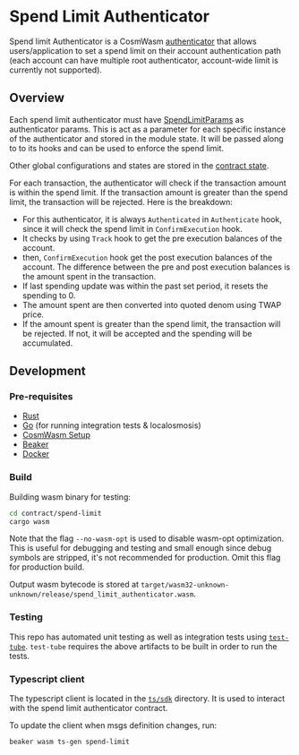 # Spend Limit Authenticator

Spend limit Authenticator is a CosmWasm [authenticator](https://github.com/osmosis-labs/osmosis/blob/main/x/smart-account/README.md) that allows users/application to set a spend limit on their account authentication path (each account can have multiple root authenticator, account-wide limit is currently not supported).

## Overview

Each spend limit authenticator must have [SpendLimitParams](./contracts/spend-limit/src/spend_limit/params.rs) as authenticator params. This is act as a parameter for each specific instance of the authenticator and stored in the module state. It will be passed along to to its hooks and can be used to enforce the spend limit.

Other global configurations and states are stored in the [contract state](./contracts/spend-limit/src/state.rs).

For each transaction, the authenticator will check if the transaction amount is within the spend limit. If the transaction amount is greater than the spend limit, the transaction will be rejected. Here is the breakdown:

- For this authenticator, it is always `Authenticated` in `Authenticate` hook, since it will check the spend limit in `ConfirmExecution` hook.
- It checks by using `Track` hook to get the pre execution balances of the account.
- then, `ConfirmExecution` hook get the post execution balances of the account. The difference between the pre and post execution balances is the amount spent in the transaction.
- If last spending update was within the past set period, it resets the spending to 0.
- The amount spent are then converted into quoted denom using TWAP price.
- If the amount spent is greater than the spend limit, the transaction will be rejected. If not, it will be accepted and the spending will be accumulated.

## Development

### Pre-requisites

- [Rust](https://www.rust-lang.org/)
- [Go](https://golang.org/) (for running integration tests & localosmosis)
- [CosmWasm Setup](https://book.cosmwasm.com/setting-up-env.html)
- [Beaker](https://github.com/osmosis-labs/beaker)
- [Docker](https://www.docker.com/)

### Build

Building wasm binary for testing:

```sh
cd contract/spend-limit
cargo wasm
```

Note that the flag `--no-wasm-opt` is used to disable wasm-opt optimization. This is useful for debugging and testing and small enough since debug symbols are stripped, it's not recommended for production. Omit this flag for production build.

Output wasm bytecode is stored at `target/wasm32-unknown-unknown/release/spend_limit_authenticator.wasm`.

### Testing

This repo has automated unit testing as well as integration tests using [`test-tube`](https://github.com/osmosis-labs/test-tube). `test-tube` requires the above artifacts to be built in order to run the tests.

### Typescript client

The typescript client is located in the [`ts/sdk`](./ts/sdk) directory. It is used to interact with the spend limit authenticator contract.

To update the client when msgs definition changes, run:

```sh
beaker wasm ts-gen spend-limit
```
